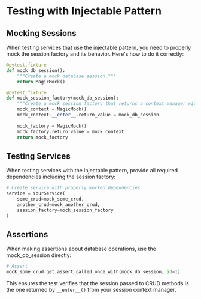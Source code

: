 # Testing with Injectable Pattern

## Mocking Sessions

When testing services that use the injectable pattern, you need to properly mock the session factory and its behavior. Here's how to do it correctly:

```python
@pytest.fixture
def mock_db_session():
    """Create a mock database session."""
    return MagicMock()

@pytest.fixture
def mock_session_factory(mock_db_session):
    """Create a mock session factory that returns a context manager with the mock session."""
    mock_context = MagicMock()
    mock_context.__enter__.return_value = mock_db_session
    
    mock_factory = MagicMock()
    mock_factory.return_value = mock_context
    return mock_factory
```

## Testing Services

When testing services with the injectable pattern, provide all required dependencies including the session factory:

```python
# Create service with properly mocked dependencies
service = YourService(
    some_crud=mock_some_crud,
    another_crud=mock_another_crud,
    session_factory=mock_session_factory
)
```

## Assertions

When making assertions about database operations, use the mock_db_session directly:

```python
# Assert
mock_some_crud.get.assert_called_once_with(mock_db_session, id=1)
```

This ensures the test verifies that the session passed to CRUD methods is the one returned by `__enter__()` from your session context manager.